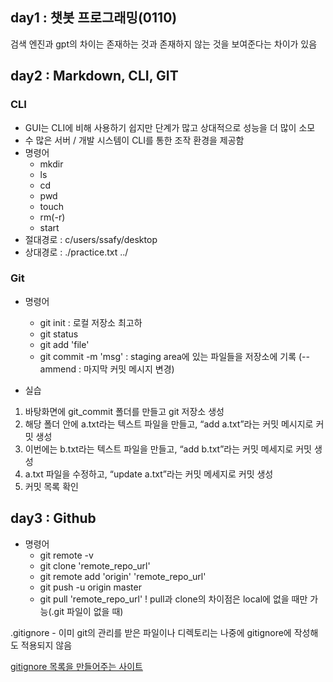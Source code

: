 ## day1 : 챗봇 프로그래밍(0110)

검색 엔진과 gpt의 차이는 존재하는 것과 존재하지 않는 것을 보여준다는 차이가 있음

## day2 : Markdown, CLI, GIT
### CLI
- GUI는 CLI에 비해 사용하기 쉽지만 단계가 많고 상대적으로 성능을 더 많이 소모
- 수 많은 서버 / 개발 시스템이 CLI를 통한 조작 환경을 제공함
- 명령어
  - mkdir
  - ls
  - cd
  - pwd
  - touch
  - rm(-r)
  - start
- 절대경로 : c/users/ssafy/desktop
- 상대경로 : ./practice.txt ../

### Git
- 명령어
  - git init : 로컬 저장소 최고하
  - git status
  - git add 'file'
  - git commit -m 'msg' : staging area에 있는 파일들을 저장소에 기록 (--ammend : 마지막 커밋 메시지 변경)
 
- 실습
1. 바탕화면에 git_commit 폴더를 만들고 git 저장소 생성
2. 해당 폴더 안에 a.txt라는 텍스트 파일을 만들고, “add a.txt”라는 커밋 메시지로 커밋 생성
3. 이번에는 b.txt라는 텍스트 파일을 만들고, “add b.txt”라는 커밋 메세지로 커밋 생성
4. a.txt 파일을 수정하고, “update a.txt”라는 커밋 메세지로 커밋 생성
5. 커밋 목록 확인

## day3 : Github
- 명령어
  - git remote -v
  - git clone 'remote_repo_url'
  - git remote add 'origin' 'remote_repo_url'
  - git push -u origin master
  - git pull 'remote_repo_url'
  ! pull과 clone의 차이점은 local에 없을 때만 가능(.git 파일이 없을 때)

.gitignore - 이미 git의 관리를 받은 파일이나 디렉토리는 나중에 gitignore에 작성해도 적용되지 않음

[gitignore 목록을 만들어주는 사이트](https://www.toptal.com/developers/gitignore/)
  
